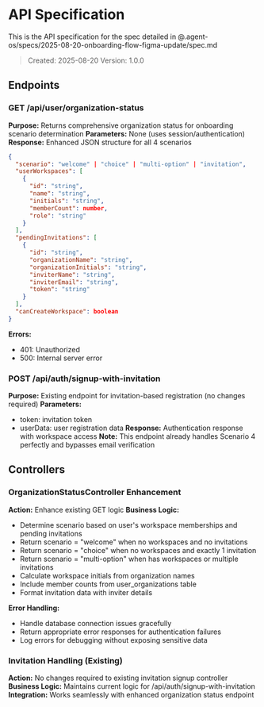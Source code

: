 # API Specification

This is the API specification for the spec detailed in @.agent-os/specs/2025-08-20-onboarding-flow-figma-update/spec.md

> Created: 2025-08-20
> Version: 1.0.0

## Endpoints

### GET /api/user/organization-status

**Purpose:** Returns comprehensive organization status for onboarding scenario determination
**Parameters:** None (uses session/authentication)
**Response:** Enhanced JSON structure for all 4 scenarios

```json
{
  "scenario": "welcome" | "choice" | "multi-option" | "invitation",
  "userWorkspaces": [
    {
      "id": "string",
      "name": "string", 
      "initials": "string",
      "memberCount": number,
      "role": "string"
    }
  ],
  "pendingInvitations": [
    {
      "id": "string",
      "organizationName": "string",
      "organizationInitials": "string", 
      "inviterName": "string",
      "inviterEmail": "string",
      "token": "string"
    }
  ],
  "canCreateWorkspace": boolean
}
```

**Errors:** 
- 401: Unauthorized
- 500: Internal server error

### POST /api/auth/signup-with-invitation

**Purpose:** Existing endpoint for invitation-based registration (no changes required)
**Parameters:** 
- token: invitation token
- userData: user registration data
**Response:** Authentication response with workspace access
**Note:** This endpoint already handles Scenario 4 perfectly and bypasses email verification

## Controllers

### OrganizationStatusController Enhancement

**Action:** Enhance existing GET logic
**Business Logic:**
- Determine scenario based on user's workspace memberships and pending invitations
- Return scenario = "welcome" when no workspaces and no invitations  
- Return scenario = "choice" when no workspaces and exactly 1 invitation
- Return scenario = "multi-option" when has workspaces or multiple invitations
- Calculate workspace initials from organization names
- Include member counts from user_organizations table
- Format invitation data with inviter details

**Error Handling:**
- Handle database connection issues gracefully
- Return appropriate error responses for authentication failures
- Log errors for debugging without exposing sensitive data

### Invitation Handling (Existing)

**Action:** No changes required to existing invitation signup controller
**Business Logic:** Maintains current logic for /api/auth/signup-with-invitation
**Integration:** Works seamlessly with enhanced organization status endpoint